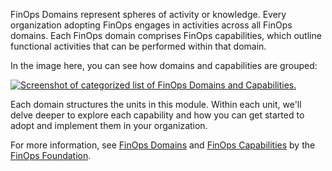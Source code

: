 FinOps Domains represent spheres of activity or knowledge. Every organization adopting FinOps engages in activities across all FinOps domains. Each FinOps domain comprises FinOps capabilities, which outline functional activities that can be performed within that domain.

In the image here, you can see how domains and capabilities are grouped:

[![Screenshot of categorized list of FinOps Domains and Capabilities.](../media/finops-domains-capabilities-small.png)](../media/finops-domains-capabilities.png#lightbox)

Each domain structures the units in this module. Within each unit, we'll delve deeper to explore each capability and how you can get started to adopt and implement them in your organization.

For more information, see [FinOps Domains](https://www.finops.org/framework/domains/) and [FinOps Capabilities](https://www.finops.org/framework/capabilities/) by the [FinOps Foundation](https://www.finops.org/).

